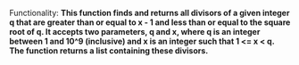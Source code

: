 Functionality: **This function finds and returns all divisors of a given integer q that are greater than or equal to x - 1 and less than or equal to the square root of q. It accepts two parameters, q and x, where q is an integer between 1 and 10^9 (inclusive) and x is an integer such that 1 <= x < q. The function returns a list containing these divisors.**